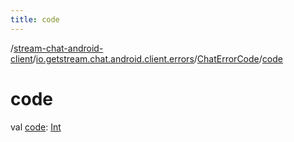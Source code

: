 ```yaml
---
title: code
---
```

/[stream-chat-android-client](../../index.md)/[io.getstream.chat.android.client.errors](../index.md)/[ChatErrorCode](index.md)/[code](code.md)  
  
  
  
# code  
val [code](code.md): [Int](https://kotlinlang.org/api/latest/jvm/stdlib/kotlin/-int/index.html)
